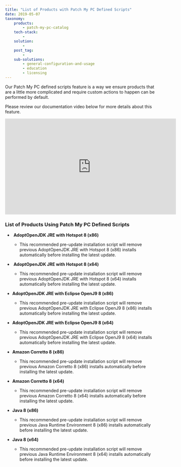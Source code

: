 ```yaml
---
title: "List of Products with Patch My PC Defined Scripts"
date: 2019-05-07
taxonomy:
    products:
        - patch-my-pc-catalog
    tech-stack:
        - 
    solution:
        - 
    post_tag:
        - 
    sub-solutions:
        - general-configuration-and-usage
        - education
        - licensing
---
```


Our Patch My PC defined scripts feature is a way we ensure products that are a little more complicated and require custom actions to happen can be performed by default.

Please review our documentation video below for more details about this feature.

<iframe src="https://www.youtube.com/embed/F-JyWsOqjSY" width="560" height="315" frameborder="0" allowfullscreen="allowfullscreen" data-cookieconsent="ignore"></iframe>

### List of Products Using Patch My PC Defined Scripts

-  **AdoptOpenJDK JRE with Hotspot 8 (x86)**
    - This recommended pre-update installation script will remove previous AdoptOpenJDK JRE with Hotspot 8 (x86) installs automatically before installing the latest update.

-  **AdoptOpenJDK JRE with Hotspot 8 (x64)**
    - This recommended pre-update installation script will remove previous AdoptOpenJDK JRE with Hotspot 8 (x64) installs automatically before installing the latest update.

- **AdoptOpenJDK JRE with Eclipse OpenJ9 8 (x86)**
    - This recommended pre-update installation script will remove previous AdoptOpenJDK JRE with Eclipse OpenJ9 8 (x86) installs automatically before installing the latest update.

- **AdoptOpenJDK JRE with Eclipse OpenJ9 8 (x64)**
    - This recommended pre-update installation script will remove previous AdoptOpenJDK JRE with Eclipse OpenJ9 8 (x64) installs automatically before installing the latest update.

- **Amazon Corretto 8 (x86)**
    - This recommended pre-update installation script will remove previous Amazon Corretto 8 (x86) installs automatically before installing the latest update.

- **Amazon Corretto 8 (x64)**
    - This recommended pre-update installation script will remove previous Amazon Corretto 8 (x64) installs automatically before installing the latest update.

- **Java 8 (x86)**
    - This recommended pre-update installation script will remove previous Java Runtime Environment 8 (x86) installs automatically before installing the latest update.

- **Java 8 (x64)**
    - This recommended pre-update installation script will remove previous Java Runtime Environment 8 (x64) installs automatically before installing the latest update.
